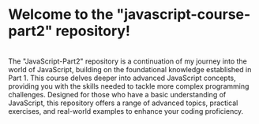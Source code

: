 # Welcome to the "javascript-course-part2" repository!
<br>
The "JavaScript-Part2" repository is a continuation of my journey into the world of JavaScript, building on the foundational knowledge established in Part 1. This course delves deeper into advanced JavaScript concepts, providing you with the skills needed to tackle more complex programming challenges. Designed for those who have a basic understanding of JavaScript, this repository offers a range of advanced topics, practical exercises, and real-world examples to enhance your coding proficiency.
